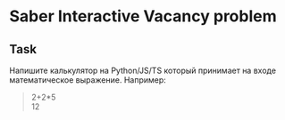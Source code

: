 # Saber Interactive Vacancy problem
## Task
Напишите калькулятор на Python/JS/TS который принимает на входе математическое выражение.
Например:
> 2+2*5  
> 12